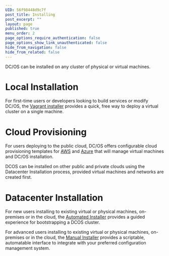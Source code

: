```yaml
---
UID: 56f98448d9c7f
post_title: Installing
post_excerpt: ""
layout: page
published: true
menu_order: 2
page_options_require_authentication: false
page_options_show_link_unauthenticated: false
hide_from_navigation: false
hide_from_related: false
---
```

DC/OS can be installed on any cluster of physical or virtual machines.

# Local Installation

For first-time users or developers looking to build services or modify DC/OS, the [Vagrant installer][1] provides a quick, free way to deploy a virtual cluster on a single machine.

# Cloud Provisioning

For users deploying to the public cloud, DC/OS offers configurable cloud provisioning templates for [AWS][2] and [Azure][3] that will manage virtual machines and DC/OS installation.

DCOS can be installed on other public and private clouds using the Datacenter Installation process, provided virtual machines and networks are created first.

# Datacenter Installation

For new users installing to existing virtual or physical machines, on-premises or in the cloud, the [Automated Installer][4] provides a guided experience for bootstrapping a DCOS cluster.

For advanced users installing to existing virtual or physical machines, on-premises or in the cloud, the [Manual Installer][5] provides a scriptable, automatable interface to integrate with your preferred configuration management system.

 [1]: /administration/installing/local/
 [2]: /administration/installing/cloud/aws/
 [3]: /administration/installing/cloud/azure/
 [4]: /administration/installing/custom/automated-installer
 [5]: /administration/installing/custom/scripted-installer
